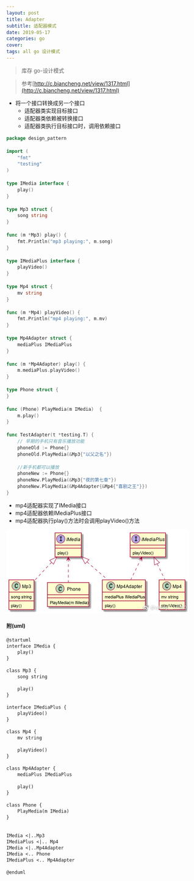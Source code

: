 ```yaml
---
layout: post
title: Adapter
subtitle: 适配器模式
date: 2019-05-17
categories: go
cover: 
tags: all go 设计模式
---
```


> 库存 go-设计模式

> 参考[http://c.biancheng.net/view/1317.html](http://c.biancheng.net/view/1317.html)

- 将一个接口转换成另一个接口
	- 适配器类实现目标接口
	- 适配器类依赖被转换接口
	- 适配器类执行目标接口时，调用依赖接口 

```go
package design_pattern

import (
	"fmt"
	"testing"
)

type IMedia interface {
	play()
}

type Mp3 struct {
	song string
}

func (m *Mp3) play() {
	fmt.Println("mp3 playing:", m.song)
}

type IMediaPlus interface {
	playVideo()
}

type Mp4 struct {
	mv string
}

func (m *Mp4) playVideo() {
	fmt.Println("mp4 playing:", m.mv)
}

type Mp4Adapter struct {
	mediaPlus IMediaPlus
}

func (m *Mp4Adapter) play() {
	m.mediaPlus.playVideo()
}

type Phone struct {
}

func (Phone) PlayMedia(m IMedia)  {
	m.play()
}

func TestAdapter(t *testing.T) {
	// 早期的手机只有音乐播放功能
	phoneOld := Phone{}
	phoneOld.PlayMedia(&Mp3{"以父之名"})

	//新手机都可以播放
	phoneNew := Phone{}
	phoneNew.PlayMedia(&Mp3{"夜的第七章"})
	phoneNew.PlayMedia(&Mp4Adapter{&Mp4{"喜剧之王"}})
}
```

- mp4适配器实现了IMedia接口
- mp4适配器依赖IMediaPlus接口
- mp4适配器执行play()方法时会调用playVideo()方法

<img src="/img/adapter1.jpg">

#### 附(uml)
```
@startuml
interface IMedia {
	play()
}

class Mp3 {
	song string

    play()
}

interface IMediaPlus {
	playVideo()
}

class Mp4 {
	mv string

	playVideo()
}

class Mp4Adapter {
	mediaPlus IMediaPlus

    play()
}

class Phone {
    PlayMedia(m IMedia)
}


IMedia <|..Mp3
IMediaPlus <|.. Mp4
IMedia <|..Mp4Adapter
IMedia <.. Phone
IMediaPlus <.. Mp4Adapter

@enduml
```

